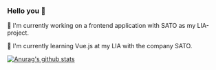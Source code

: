 ### Hello you :hibiscus:
:tada: I'm currently working on a frontend application with SATO as my LIA-project.

🌱 I'm currently learning Vue.js at my LIA with the company SATO.

[![Anurag's github stats](https://github-readme-stats.vercel.app/api?username=erifredrika&show_icons=true&theme=material-palenight&custom_title=Stats)](https://github.com/anuraghazra/github-readme-stats)
<!--
**erifredrika/erifredrika** is a ✨ _special_ ✨ repository because its `README.md` (this file) appears on your GitHub profile.

Here are some ideas to get you started:

- 🔭 I’m currently working on ...
- 🌱 I’m currently learning ...
- 👯 I’m looking to collaborate on ...
- 🤔 I’m looking for help with ...
- 💬 Ask me about ...
- 📫 How to reach me: ...
- 😄 Pronouns: ...
- ⚡ Fun fact: ...
-->
